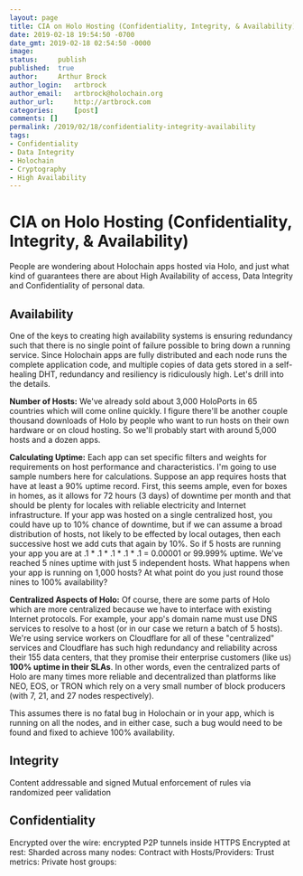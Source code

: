 ```yaml
---
layout: page
title: CIA on Holo Hosting (Confidentiality, Integrity, & Availability)
date: 2019-02-18 19:54:50 -0700
date_gmt: 2019-02-18 02:54:50 -0000
image: 		
status: 	publish
published: 	true
author: 	Arthur Brock
author_login: 	artbrock
author_email: 	artbrock@holochain.org
author_url: 	http://artbrock.com
categories: 	[post]
comments: []
permalink: /2019/02/18/confidentiality-integrity-availability
tags:
- Confidentiality
- Data Integrity
- Holochain
- Cryptography
- High Availability
---
```


# CIA on Holo Hosting (Confidentiality, Integrity, & Availability)

People are wondering about Holochain apps hosted via Holo, and just what kind of guarantees there are about High Availability of access, Data Integrity and Confidentiality of personal data.

## Availability
One of the keys to creating high availability systems is ensuring redundancy such that there is no single point of failure possible to bring down a running service. Since Holochain apps are fully distributed and each node runs the complete application code, and multiple copies of data gets stored in a self-healing DHT, redundancy and resiliency is ridiculously high. Let's drill into the details.

**Number of Hosts:** We've already sold about 3,000 HoloPorts in 65 countries which will come online quickly. I figure there'll be another couple thousand downloads of Holo by people who want to run hosts on their own hardware or on cloud hosting. So we'll probably start with around 5,000 hosts and a dozen apps.

**Calculating Uptime:** Each app can set specific filters and weights for requirements on host performance and characteristics. I'm going to use sample numbers here for calculations. Suppose an app requires hosts that have at least a 90% uptime record. First, this seems ample, even for boxes in homes, as it allows for 72 hours (3 days) of downtime per month and that should be plenty for locales with reliable electricity and Internet infrastructure. If your app was hosted on a single centralized host, you could have up to 10% chance of downtime, but if we can assume a broad distribution of hosts, not likely to be effected by local outages, then each successive host we add cuts that again by 10%. So if 5 hosts are running your app you are at .1 * .1 * .1 * .1 * .1 = 0.00001 or 99.999% uptime. We've reached 5 nines uptime with just 5 independent hosts. What happens when your app is running on 1,000 hosts? At what point do you just round those nines to 100% availability?

**Centralized Aspects of Holo:** Of course, there are some parts of Holo which are more centralized because we have to interface with existing Internet protocols. For example, your app's domain name must use DNS services to resolve to a host (or in our case we return a batch of 5 hosts). We're using service workers on Cloudflare for all of these "centralized" services and Cloudflare has such high redundancy and reliability across their 155 data centers, that they promise their enterprise customers (like us) **100% uptime in their SLAs**. In other words, even the centralized parts of Holo are many times more reliable and decentralized than platforms like NEO, EOS, or TRON which rely on a very small number of block producers (with 7, 21, and 27 nodes respectively).

This assumes there is no fatal bug in Holochain or in your app, which is running on all the nodes, and in either case, such a bug would need to be found and fixed to achieve 100% availability.

## Integrity
Content addressable and signed
Mutual enforcement of rules via randomized peer validation


## Confidentiality
Encrypted over the wire: encrypted P2P tunnels inside HTTPS
Encrypted at rest:
Sharded across many nodes:
Contract with Hosts/Providers:
Trust metrics:
Private host groups:
